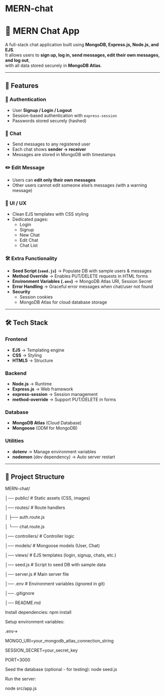# MERN-chat
# 💬 MERN Chat App

A full-stack chat application built using **MongoDB, Express.js, Node.js, and EJS**.  
It allows users to **sign up, log in, send messages, edit their own messages, and log out**,  
with all data stored securely in **MongoDB Atlas**.

---

## 🚀 Features

### 👤 Authentication
- User **Signup / Login / Logout**
- Session-based authentication with `express-session`
- Passwords stored securely (hashed)

### 💬 Chat
- Send messages to any registered user
- Each chat shows **sender → receiver**
- Messages are stored in MongoDB with timestamps

### ✏️ Edit Message
- Users can **edit only their own messages**
- Other users cannot edit someone else’s messages (with a warning message)

### 📑 UI / UX
- Clean EJS templates with CSS styling
- Dedicated pages:
  - Login
  - Signup
  - New Chat
  - Edit Chat
  - Chat List

### 🛠 Extra Functionality
- **Seed Script (`seed.js`)** → Populate DB with sample users & messages
- **Method Override** → Enables PUT/DELETE requests in HTML forms
- **Environment Variables (`.env`)** → MongoDB Atlas URI, Session Secret
- **Error Handling** → Graceful error messages when chat/user not found
- **Security**
  - Session cookies
  - MongoDB Atlas for cloud database storage

---

## 🛠️ Tech Stack

### Frontend
- **EJS** → Templating engine
- **CSS** → Styling
- **HTML5** → Structure

### Backend
- **Node.js** → Runtime
- **Express.js** → Web framework
- **express-session** → Session management
- **method-override** → Support PUT/DELETE in forms

### Database
- **MongoDB Atlas** (Cloud Database)
- **Mongoose** (ODM for MongoDB)

### Utilities
- **dotenv** → Manage environment variables
- **nodemon** (dev dependency) → Auto server restart

---

## 📂 Project Structure
MERN-chat/

│── public/ # Static assets (CSS, images)

│── routes/ # Route handlers

│ ├── auth.route.js

│ └── chat.route.js

│── controllers/ # Controller logic

│── models/ # Mongoose models (User, Chat)

│── views/ # EJS templates (login, signup, chats, etc.)

│── seed.js # Script to seed DB with sample data

│── server.js # Main server file

│── .env # Environment variables (ignored in git)

│── .gitignore

│── README.md



Install dependencies:
npm install

Setup environment variables:

.env->

MONGO_URI=your_mongodb_atlas_connection_string

SESSION_SECRET=your_secret_key

PORT=3000


Seed the database (optional - for testing):
node seed.js

Run the server:

node src/app.js

